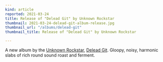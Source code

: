```yaml
---
kind: article
reported: 2021-03-24
title: Release of "Delead Git" by Unknown Rockstar
thumbnail: 2021-03-24-delead-git-album-release.jpg
thumbnail_url: "/albums/delead-git"
thumbnail_title: Release of "Delead Git" by Unknown Rockstar

---
```

A new album by the [Unknown Rockstar](https://archive.org/details/postmoderncore?sort=-date&and[]=creator%3A%22unknown+rockstar%22), [Delead Git](/albums/delead-git). Gloopy, noisy, harmonic slabs of rich round sound roast and ferment. 